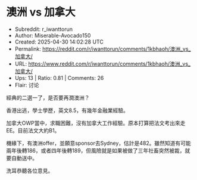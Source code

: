 # 澳洲 vs 加拿大

- Subreddit: r_iwanttorun
- Author: Miserable-Avocado150
- Created: 2025-04-30 14:02:28 UTC
- Permalink: https://reddit.com/r/iwanttorun/comments/1kbhaoh/澳洲_vs_加拿大/
- URL: https://www.reddit.com/r/iwanttorun/comments/1kbhaoh/澳洲_vs_加拿大/
- Ups: 13 | Ratio: 0.81 | Comments: 26
- Flair: 讨论


經典的二選一了，是否要再潤澳洲？

香港出逃，學士學歷，英文8.5，有幾年金融業經驗。

加拿大OWP當中，求職困難，沒有加拿大工作經驗。原本打算把法文考出來走EE。目前法文大約B1。

機緣下，有澳洲offer，並願意sponsor去Sydney，估計是482。雖然知道有可能兩年後轉186，或者四年後轉189，但風險就是如果被做了三年社畜突然被裁，就要自動送中。

洗耳恭聽各位意見。

